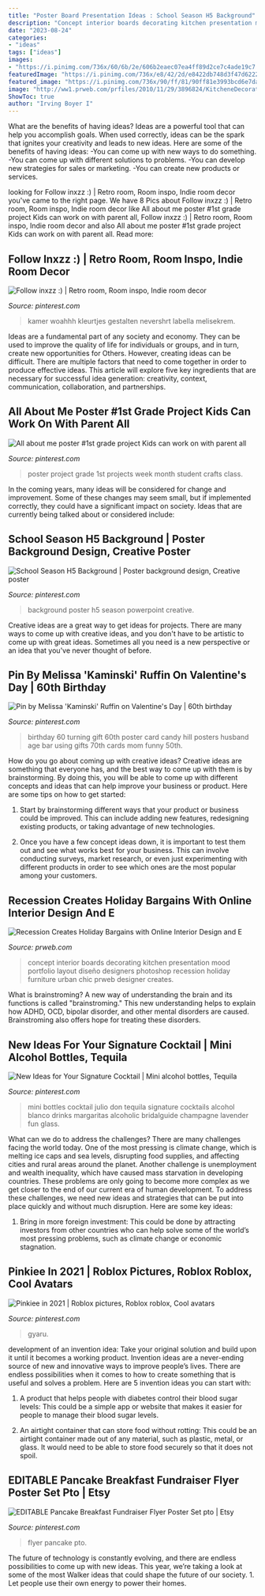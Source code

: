 ```yaml
---
title: "Poster Board Presentation Ideas : School Season H5 Background"
description: "Concept interior boards decorating kitchen presentation mood portfolio layout diseño designers photoshop recession holiday furniture urban chic prweb designer creates"
date: "2023-08-24"
categories:
- "ideas"
tags: ["ideas"]
images:
- "https://i.pinimg.com/736x/60/6b/2e/606b2eaec07ea4ff89d2ce7c4ade19c7.jpg"
featuredImage: "https://i.pinimg.com/736x/e8/42/2d/e8422db748d3f47d6222ddae8e87439f.jpg"
featured_image: "https://i.pinimg.com/736x/90/ff/81/90ff81e3993bcd6e7da6ed52c67930b7.jpg"
image: "http://ww1.prweb.com/prfiles/2010/11/29/3896824/KitcheneDecoratingConceptBoard.jpg"
ShowToc: true
author: "Irving Boyer I"
---
```



What are the benefits of having ideas?
Ideas are a powerful tool that can help you accomplish goals. When used correctly, ideas can be the spark that ignites your creativity and leads to new ideas. Here are some of the benefits of having ideas: 
-You can come up with new ways to do something. 
-You can come up with different solutions to problems. 
-You can develop new strategies for sales or marketing. 
-You can create new products or services.

	

		
looking for Follow inxzz :) | Retro room, Room inspo, Indie room decor you've came to the right page. We have 8 Pics about Follow inxzz :) | Retro room, Room inspo, Indie room decor like All about me poster #1st grade project Kids can work on with parent all, Follow inxzz :) | Retro room, Room inspo, Indie room decor and also All about me poster #1st grade project Kids can work on with parent all. Read more:
		
    
## Follow Inxzz :) | Retro Room, Room Inspo, Indie Room Decor

<img loading=lazy src="https://i.pinimg.com/736x/e8/42/2d/e8422db748d3f47d6222ddae8e87439f.jpg" onerror="this.onerror=null;this.src='https://tse4.mm.bing.net/th?id=OIP.C14MzP1xhzGVNvcrEOUyhQHaNK&amp;pid=15.1';" alt="Follow inxzz :) | Retro room, Room inspo, Indie room decor">

_Source: pinterest.com_

>kamer woahhh kleurtjes gestalten nevershrt labella melisekrem. 

	

Ideas are a fundamental part of any society and economy. They can be used to improve the quality of life for individuals or groups, and in turn, create new opportunities for Others. However, creating ideas can be difficult. There are multiple factors that need to come together in order to produce effective ideas. This article will explore five key ingredients that are necessary for successful idea generation: creativity, context, communication, collaboration, and partnerships.

    
## All About Me Poster #1st Grade Project Kids Can Work On With Parent All

<img loading=lazy src="https://i.pinimg.com/736x/61/96/0b/61960bb31e2442edbe000f1fe34828ee--all-about-me-poster-class-projects.jpg" onerror="this.onerror=null;this.src='https://tse3.mm.bing.net/th?id=OIP.itQ8Xwpb4E0JQ_JkT0cFAAAAAA&amp;pid=15.1';" alt="All about me poster #1st grade project Kids can work on with parent all">

_Source: pinterest.com_

>poster project grade 1st projects week month student crafts class. 

	

In the coming years, many ideas will be considered for change and improvement. Some of these changes may seem small, but if implemented correctly, they could have a significant impact on society. Ideas that are currently being talked about or considered include: 

    
## School Season H5 Background | Poster Background Design, Creative Poster

<img loading=lazy src="https://i.pinimg.com/736x/90/ff/81/90ff81e3993bcd6e7da6ed52c67930b7.jpg" onerror="this.onerror=null;this.src='https://tse3.mm.bing.net/th?id=OIP.lT4vtsdT3wjzIhqWK3oClAHaNK&amp;pid=15.1';" alt="School Season H5 Background | Poster background design, Creative poster">

_Source: pinterest.com_

>background poster h5 season powerpoint creative. 

	

Creative ideas are a great way to get ideas for projects. There are many ways to come up with creative ideas, and you don't have to be artistic to come up with great ideas. Sometimes all you need is a new perspective or an idea that you've never thought of before.

    
## Pin By Melissa &#039;Kaminski&#039; Ruffin On Valentine&#039;s Day | 60th Birthday

<img loading=lazy src="https://i.pinimg.com/736x/0d/66/8a/0d668ad79a05471ead32f6d902f0cb33.jpg" onerror="this.onerror=null;this.src='https://tse2.mm.bing.net/th?id=OIP.9xvgZOitSv9JEo4G_fzQmAHaJ4&amp;pid=15.1';" alt="Pin by Melissa &#039;Kaminski&#039; Ruffin on Valentine&#039;s Day | 60th birthday">

_Source: pinterest.com_

>birthday 60 turning gift 60th poster card candy hill posters husband age bar using gifts 70th cards mom funny 50th. 

	

How do you go about coming up with creative ideas?
Creative ideas are something that everyone has, and the best way to come up with them is by brainstorming. By doing this, you will be able to come up with different concepts and ideas that can help improve your business or product. Here are some tips on how to get started:
1. Start by brainstorming different ways that your product or business could be improved. This can include adding new features, redesigning existing products, or taking advantage of new technologies.

2. Once you have a few concept ideas down, it is important to test them out and see what works best for your business. This can involve conducting surveys, market research, or even just experimenting with different products in order to see which ones are the most popular among your customers.


    
## Recession Creates Holiday Bargains With Online Interior Design And E

<img loading=lazy src="http://ww1.prweb.com/prfiles/2010/11/29/3896824/KitcheneDecoratingConceptBoard.jpg" onerror="this.onerror=null;this.src='https://tse3.mm.bing.net/th?id=OIP.L9_0w___lJXdakGfGzVSvwHaJ4&amp;pid=15.1';" alt="Recession Creates Holiday Bargains with Online Interior Design and E">

_Source: prweb.com_

>concept interior boards decorating kitchen presentation mood portfolio layout diseño designers photoshop recession holiday furniture urban chic prweb designer creates. 

	

What is brainstroming?
A new way of understanding the brain and its functions is called "brainstroming." This new understanding helps to explain how ADHD, OCD, bipolar disorder, and other mental disorders are caused. Brainstroming also offers hope for treating these disorders.

    
## New Ideas For Your Signature Cocktail | Mini Alcohol Bottles, Tequila

<img loading=lazy src="https://i.pinimg.com/736x/60/6b/2e/606b2eaec07ea4ff89d2ce7c4ade19c7.jpg" onerror="this.onerror=null;this.src='https://tse4.mm.bing.net/th?id=OIP.vLClmNd7p3tmbUcdChPdvQHaLG&amp;pid=15.1';" alt="New Ideas for Your Signature Cocktail | Mini alcohol bottles, Tequila">

_Source: pinterest.com_

>mini bottles cocktail julio don tequila signature cocktails alcohol blanco drinks margaritas alcoholic bridalguide champagne lavender fun glass. 

	

What can we do to address the challenges?
There are many challenges facing the world today. One of the most pressing is climate change, which is melting ice caps and sea levels, disrupting food supplies, and affecting cities and rural areas around the planet. Another challenge is unemployment and wealth inequality, which have caused mass starvation in developing countries. 
These problems are only going to become more complex as we get closer to the end of our current era of human development. To address these challenges, we need new ideas and strategies that can be put into place quickly and without much disruption. Here are some key ideas: 

1) Bring in more foreign investment: This could be done by attracting investors from other countries who can help solve some of the world’s most pressing problems, such as climate change or economic stagnation.

    
## Pinkiee In 2021 | Roblox Pictures, Roblox Roblox, Cool Avatars

<img loading=lazy src="https://i.pinimg.com/736x/2e/c0/47/2ec0474d9aa6208adb1d6186ddbca227.jpg" onerror="this.onerror=null;this.src='https://tse2.mm.bing.net/th?id=OIP.aEurISryJgBIZBmFqjs66wHaOc&amp;pid=15.1';" alt="Pinkiee in 2021 | Roblox pictures, Roblox roblox, Cool avatars">

_Source: pinterest.com_

>gyaru. 

	

development of an invention idea: Take your original solution and build upon it until it becomes a working product.
Invention ideas are a never-ending source of new and innovative ways to improve people’s lives. There are endless possibilities when it comes to how to create something that is useful and solves a problem. Here are 5 invention ideas you can start with:
1) A product that helps people with diabetes control their blood sugar levels: This could be a simple app or website that makes it easier for people to manage their blood sugar levels.

2) An airtight container that can store food without rotting: This could be an airtight container made out of any material, such as plastic, metal, or glass. It would need to be able to store food securely so that it does not spoil.

    
## EDITABLE Pancake Breakfast Fundraiser Flyer Poster Set Pto | Etsy

<img loading=lazy src="https://i.pinimg.com/736x/7c/ea/1b/7cea1bb3b198b2b133cc5e6e807e6f72.jpg" onerror="this.onerror=null;this.src='https://tse1.mm.bing.net/th?id=OIP.kTXSYlT7V9ZnffSPKyZ4mAHaLH&amp;pid=15.1';" alt="EDITABLE Pancake Breakfast Fundraiser Flyer Poster Set pto | Etsy">

_Source: pinterest.com_

>flyer pancake pto. 

	

The future of technology is constantly evolving, and there are endless possibilities to come up with new ideas. This year, we’re taking a look at some of the most Walker ideas that could shape the future of our society. 1. Let people use their own energy to power their homes.

